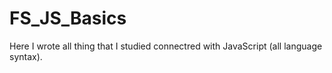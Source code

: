 # FS_JS_Basics
Here I wrote all thing that I studied connectred with JavaScript (all language syntax).

